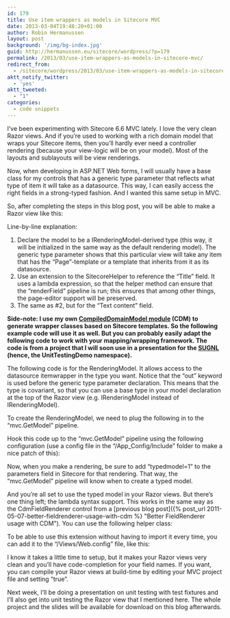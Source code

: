 ```yaml
---
id: 179
title: Use item wrappers as models in Sitecore MVC
date: 2013-03-04T19:48:20+01:00
author: Robin Hermanussen
layout: post
background: '/img/bg-index.jpg'
guid: http://hermanussen.eu/sitecore/wordpress/?p=179
permalink: /2013/03/use-item-wrappers-as-models-in-sitecore-mvc/
redirect_from:
  - /sitecore/wordpress/2013/03/use-item-wrappers-as-models-in-sitecore-mvc/
aktt_notify_twitter:
  - 'yes'
aktt_tweeted:
  - "1"
categories:
  - code snippets
---
```

I&#8217;ve been experimenting with Sitecore 6.6 MVC lately. I love the very clean Razor views. And if you&#8217;re used to working with a rich domain model that wraps your Sitecore items, then you&#8217;ll hardly ever need a controller rendering (because your view-logic will be on your model). Most of the layouts and sublayouts will be view renderings.

Now, when developing in ASP.NET Web forms, I will usually have a base class for my controls that has a generic type parameter that reflects what type of item it will take as a datasource. This way, I can easily access the right fields in a strong-typed fashion. And I wanted this same setup in MVC.

So, after completing the steps in this blog post, you will be able to make a Razor view like this:



Line-by-line explanation:

  1. Declare the model to be a IRenderingModel-derived type (this way, it will be initialized in the same way as the default rendering model). The generic type parameter shows that this particular view will take any item that has the &#8220;Page&#8221;-template or a template that inherits from it as its datasource.
  2. Use an extension to the SitecoreHelper to reference the &#8220;Title&#8221; field. It uses a lambda expression, so that the helper method can ensure that the &#8220;renderField&#8221; pipeline is run; this ensures that among other things, the page-editor support will be preserved.
  3. The same as #2, but for the &#8220;Text content&#8221; field.

**Side-note: I use my own <a title="CDM" href="http://marketplace.sitecore.net/en/Modules/Compiled_Domain_Model.aspx">CompiledDomainModel module</a> (CDM) to generate wrapper classes based on Sitecore templates. So the following example code will use it as well. But you can probably easily adapt the following code to work with your mapping/wrapping framework. The code is from a project that I will soon use in a presentation for the <a title="SUGNL" href="http://www.sugnl.net/">SUGNL</a> (hence, the UnitTestingDemo namespace).**

The following code is for the RenderingModel. It allows access to the datasource itemwrapper in the type you want. Notice that the &#8220;out&#8221; keyword is used before the generic type parameter declaration. This means that the type is covariant, so that you can use a base type in your model declaration at the top of the Razor view (e.g. IRenderingModel<PageBase> instead of IRenderingModel<Page>).



To create the RenderingModel, we need to plug the following in to the &#8220;mvc.GetModel&#8221; pipeline.



Hook this code up to the &#8220;mvc.GetModel&#8221; pipeline using the following configuration (use a config file in the &#8220;/App_Config/Include&#8221; folder to make a nice patch of this):



Now, when you make a rendering, be sure to add &#8220;typedmodel=1&#8221; to the parameters field in Sitecore for that rendering. That way, the &#8220;mvc.GetModel&#8221; pipeline will know when to create a typed model.

And you&#8217;re all set to use the typed model in your Razor views. But there&#8217;s one thing left; the lambda syntax support. This works in the same way as the CdmFieldRenderer control from a [previous blog post]({% post_url 2011-05-07-better-fieldrenderer-usage-with-cdm %} "Better FieldRenderer usage with CDM"). You can use the following helper class:



To be able to use this extension without having to import it every time, you can add it to the &#8220;/Views/Web.config&#8221; file, like this:



I know it takes a little time to setup, but it makes your Razor views very clean and you&#8217;ll have code-completion for your field names. If you want, you can compile your Razor views at build-time by editing your MVC project file and setting &#8220;<MvcBuildViews>true</MvcBuildViews>&#8221;.

Next week, I&#8217;ll be doing a presentation on unit testing with test fixtures and I&#8217;ll also get into unit testing the Razor view that I mentioned here. The whole project and the slides will be available for download on this blog afterwards.